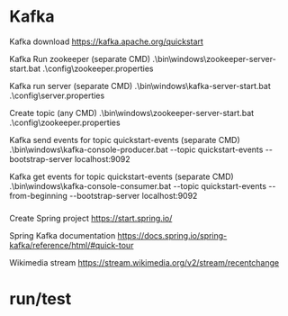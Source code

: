 # Kafka
Kafka download
https://kafka.apache.org/quickstart

Kafka Run zookeeper (separate CMD)
.\bin\windows\zookeeper-server-start.bat .\config\zookeeper.properties

Kafka run server (separate CMD)
.\bin\windows\kafka-server-start.bat .\config\server.properties

Create topic (any CMD)
.\bin\windows\zookeeper-server-start.bat .\config\zookeeper.properties

Kafka send events for topic quickstart-events (separate CMD)
.\bin\windows\kafka-console-producer.bat --topic quickstart-events --bootstrap-server localhost:9092

Kafka get events for topic quickstart-events (separate CMD)
.\bin\windows\kafka-console-consumer.bat --topic quickstart-events --from-beginning --bootstrap-server localhost:9092

###

Create Spring project
https://start.spring.io/

Spring Kafka documentation
https://docs.spring.io/spring-kafka/reference/html/#quick-tour

Wikimedia stream
https://stream.wikimedia.org/v2/stream/recentchange

# run/test
